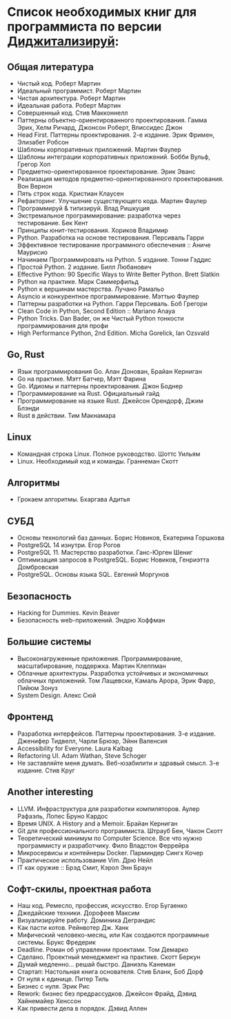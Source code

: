 
# Список необходимых книг для программиста по версии [Диджитализируй](https://www.youtube.com/watch?v=dx7F7VqnsVQ&ab_channel=%D0%94%D0%B8%D0%B4%D0%B6%D0%B8%D1%82%D0%B0%D0%BB%D0%B8%D0%B7%D0%B8%D1%80%D1%83%D0%B9%21):

## Общая литература

- Чистый код. Роберт Мартин
- Идеальный программист. Роберт Мартин
- Чистая архитектура. Роберт Мартин
- Идеальная работа. Роберт Мартин
- Совершенный код. Стив Макконнелл
- Паттерны объектно-ориентированного проектирования. Гамма Эрих, Хелм Ричард, Джонсон Роберт, Влиссидес Джон
- Head First. Паттерны проектирования. 2-е издание. Эрик Фримен, Элизабет Робсон
- Шаблоны корпоративных приложений. Мартин Фаулер
- Шаблоны интеграции корпоративных приложений. Бобби Вульф, Грегор Хоп
- Предметно-ориентированное проектирование. Эрик Эванс
- Реализация методов предметно-ориентированного проектирования. Вон Вернон
- Пять строк кода. Кристиан Клаусен
- Рефакторинг. Улучшение существующего кода. Мартин Фаулер
- Программируй & типизируй. Влад Ришкуция
- Экстремальное программирование: разработка через тестирование. Бек Кент
- Принципы юнит-тестирования. Хориков Владимир
- Python. Разработка на основе тестирования. Персиваль Гарри
- Эффективное тестирование программного обеспечения :: Аниче Маурисио
- Начинаем Программировать на Python. 5 издание. Тонни Гэддис
- Простой Python. 2 издание. Билл Любанович
- Effective Python: 90 Specific Ways to Write Better Python. Brett Slatkin
- Python на практике. Марк Саммерфильд
- Python к вершинам мастерства. Лучано Рамальо
- Asyncio и конкурентное программирование. Мэттью Фаулер
- Паттерны разработки на Python. Гарри Персиваль. Боб Грегори
- Clean Code in Python, Second Edition :: Mariano Anaya
- Python Tricks. Dan Bader, он же Чистый Python тонкости программирования для профи
- High Performance Python, 2nd Edition. Micha Gorelick, Ian Ozsvald

## Go, Rust

- Язык программирования Go. Алан Донован, Брайан Керниган
- Go на практике. Мэтт Батчер, Мэтт Фарина
- Go. Идиомы и паттерны проектирования. Джон Боднер
- Программирование на Rust. Официальный гайд
- Программирование на языке Rust. Джейсон Орендорф, Джим Блэнди
- Rust в действии. Тим Макнамара

## Linux

- Командная строка Linux. Полное руководство. Шоттс Уильям
- Linux. Необходимый код и команды. Граннеман Скотт

## Алгоритмы

- Грокаем алгоритмы. Бхаргава Адитья

## СУБД

- Основы технологий баз данных. Борис Новиков, Екатерина Горшкова
- PostgreSQL 14 изнутри. Егор Рогов
- PostgreSQL 11. Мастерство разработки. Ганс-Юрген Шениг
- Оптимизация запросов в PostgreSQL. Борис Новиков, Генриэтта Домбровская
- PostgreSQL. Основы языка SQL. Евгений Моргунов

## Безопасность

- Hacking for Dummies. Kevin Beaver
- Безопасность web-приложений. Эндрю Хоффман

## Большие системы

- Высоконагруженные приложения. Программирование, масштабирование, поддержка. Мартин Клеппман
- Облачные архитектуры. Разработка устойчивых и экономичных облачных приложений. Том Лащевски, Камаль Арора, Эрик Фарр, Пийюм Зонуз
- System Design. Алекс Сюй

## Фронтенд

- Разработка интерфейсов. Паттерны проектирования. 3-е издание. Дженифер Тидвелл, Чарли Брюэр, Эйнн Валенсия
- Accessibility for Everyone. Laura Kalbag
- Refactoring UI. Adam Wathan, Steve Schoger
- Не заставляйте меня думать. Веб-юзабилити и здравый смысл. 3-е издание. Стив Круг

## Another interesting

- LLVM. Инфраструктура для разработки компиляторов. Аулер Рафаэль, Лопес Бруно Кардос
- Время UNIX. A History and a Memoir. Брайан Керниган
- Git для профессионального программиста. Штрауб Бен, Чакон Скотт
- Теоретический минимум по Computer Science. Все что нужно программисту и разработчику. Фило Владстон Феррейра
- Микросервисы и контейнеры Docker. Парминдер Сингх Кочер
- Практическое использование Vim. Дрю Нейл
- IT как оружие :: Брэд Смит, Кэрол Энн Браун

## Софт-скилы, проектная работа

- Наш код. Ремесло, профессия, искусство. Егор Бугаенко
- Джедайские техники. Дорофеев Максим
- Визуализируйте работу. Доминика Деграндис
- Как пасти котов. Рейнвотер Дж. Ханк
- Мифический человеко-месяц, или Как создаются программные системы. Брукс Фредерик
- Deadline. Роман об управлении проектами. Том Демарко
- Сделано. Проектный менеджмент на практике. Скотт Беркун
- Думай медленно... решай быстро. Даниэль Канеман
- Стартап: Настольная книга основателя. Стив Бланк, Боб Дорф
- От нуля к единице. Питер Тиль
- Бизнес с нуля. Эрик Рис
- Rework: бизнес без предрассудков. Джейсон Фрайд, Дэвид Хайнемайер Хенссон
- Как привести дела в порядок. Дэвид Аллен